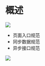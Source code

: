 # 概述

![](http://oeryvxt85.bkt.clouddn.com/2017-02-18-Screen%20Shot%202017-02-18%20at%201.40.49%20PM.png)

- 页面入口规范
- 同步数据规范
- 异步接口规范

![](http://oeryvxt85.bkt.clouddn.com/2017-02-18-Screen%20Shot%202017-02-18%20at%201.41.21%20PM.png)

